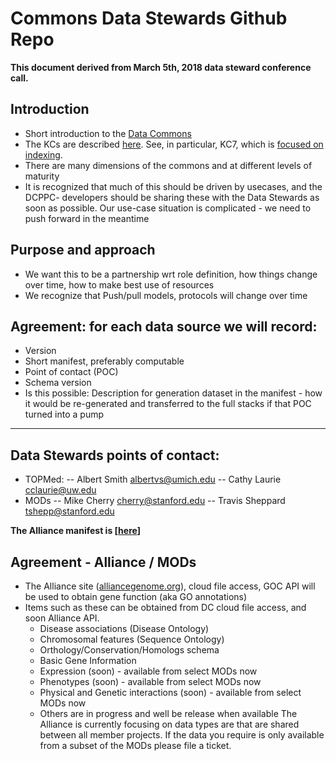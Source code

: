 # Commons Data Stewards Github Repo

**This document derived from March 5th, 2018 data steward conference call.**

## Introduction
- Short introduction to the [Data Commons](https://docs.google.com/document/d/1bl2pLzjqXJLP2rpwXVuytx3HnCYRhZ7YBPEPOJz34Ak/edit)
- The KCs are described [here](https://docs.google.com/document/d/1bl2pLzjqXJLP2rpwXVuytx3HnCYRhZ7YBPEPOJz34Ak/edit). See, in particular, KC7, which is [focused on indexing](https://docs.google.com/document/d/19XnfSvzbVsM-z2ud4rOgpnKG9HrdpdDqLG0mQvzNDxM).
- There are many dimensions of the commons and at different levels of maturity
- It is recognized that much of this should be driven by usecases, and the DCPPC-  developers should be sharing these with the Data Stewards as soon as possible. Our use-case situation is complicated - we need to push forward in the meantime

## Purpose and approach
- We want this to be a partnership wrt role definition, how things change over time, how to make best use of resources
- We recognize that Push/pull models, protocols will change over time

## Agreement: for each data source we will record:
- Version
- Short manifest, preferably computable
- Point of contact (POC)
- Schema version
- Is this possible: Description for generation dataset in the manifest - how it would be re-generated and transferred to the full stacks if that POC turned into a pump
---
## Data Stewards points of contact:
- TOPMed:
-- Albert Smith albertvs@umich.edu
-- Cathy Laurie cclaurie@uw.edu
- MODs
-- Mike Cherry cherry@stanford.edu
-- Travis Sheppard tshepp@stanford.edu

**The Alliance manifest is [[here](https://docs.google.com/document/d/1QsZNNV-4XHQUy0QaNfNkjn5bblWdaprQhHJjq5loWOU/edit)]**
## Agreement - Alliance / MODs
- The Alliance site ([alliancegenome.org](http://www.alliancegenome.org)), cloud file access, GOC API will be used to obtain gene function (aka GO annotations) 
- Items such as these can be obtained from DC cloud file access, and soon Alliance API. 
  - Disease associations (Disease Ontology)
  - Chromosomal features (Sequence Ontology)
  - Orthology/Conservation/Homologs schema 
  - Basic Gene Information
  - Expression (soon) - available from select MODs now
  - Phenotypes (soon) - available from select MODs now
  - Physical and Genetic interactions (soon) - available from select MODs now
  - Others are in progress and well be release when available
The Alliance is currently focusing on data types are that are shared between all member projects.  If the data you require is only available from a subset of the MODs please file a ticket.
